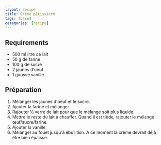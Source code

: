 ```yaml
---
layout: recipe
title: Crème pâtissière
tags: [base]
categories: [recipe]
---
```


## Requirements

- 500 ml litre de lait
- 50 g de farine
- 100 g de sucre
- 2 jaunes d'oeuf
- 1 gousse vanille

## Préparation

1.  Mélanger les jaunes d'oeuf et le sucre.
1.  Ajouter la farine et mélanger.
1.  Rajouter ½ verre de lait pour que le mélange soit plus liquide.
1.  Mettre le reste du lait à chauffer. Quand il est tiède, rajouter le mélange œuf/sucre/farine.
1.  Ajouter la vanille.
1.  Mélanger au fouet jusqu'à ébullition. A ce moment la crème devrait déjà être bien épaisse.
